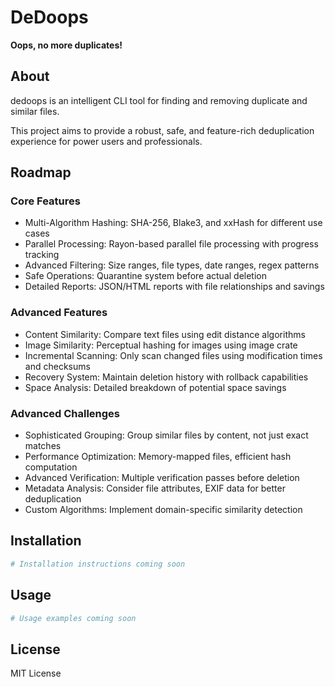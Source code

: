# DeDoops

**Oops, no more duplicates!**

## About

dedoops is an intelligent CLI tool for finding and removing duplicate and similar files.

This project aims to provide a robust, safe, and feature-rich deduplication experience for power users and professionals.

## Roadmap

### Core Features
- Multi-Algorithm Hashing: SHA-256, Blake3, and xxHash for different use cases
- Parallel Processing: Rayon-based parallel file processing with progress tracking
- Advanced Filtering: Size ranges, file types, date ranges, regex patterns
- Safe Operations: Quarantine system before actual deletion
- Detailed Reports: JSON/HTML reports with file relationships and savings

### Advanced Features
- Content Similarity: Compare text files using edit distance algorithms
- Image Similarity: Perceptual hashing for images using image crate
- Incremental Scanning: Only scan changed files using modification times and checksums
- Recovery System: Maintain deletion history with rollback capabilities
- Space Analysis: Detailed breakdown of potential space savings

### Advanced Challenges
- Sophisticated Grouping: Group similar files by content, not just exact matches
- Performance Optimization: Memory-mapped files, efficient hash computation
- Advanced Verification: Multiple verification passes before deletion
- Metadata Analysis: Consider file attributes, EXIF data for better deduplication
- Custom Algorithms: Implement domain-specific similarity detection

## Installation

```bash
# Installation instructions coming soon
```

## Usage

```bash
# Usage examples coming soon
```

## License

MIT License